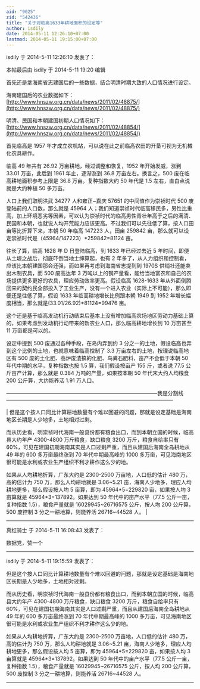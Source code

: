 ```yaml
---
aid: "9025"
zid: "542436"
title: "关于对临高1633年耕地面积的设定等"
author: isdily
date: 2014-05-11 12:26:10+07:00
lastmod: 2014-05-11 19:15:00+07:00
---
```


isdily 于 2014-5-11 12:26:10 发表了：

本帖最后由 isdily 于 2014-5-11 19:20 编辑

首先还是拿海南省志建国后的一些数据，结合明清时期大致的人口情况进行设定。

海南建国后的农业数据如下：[http://www.hnszw.org.cn/data/news/2011/02/48875/](http://www.hnszw.org.cn/data/news/2011/02/48875/)

明清、民国和本朝建国初期人口情况如下：[http://www.hnszw.org.cn/data/news/2011/02/48854/](http://www.hnszw.org.cn/data/news/2011/02/48854/)

首先临高是 1957 年才成立农机站，可以说在此之前临高农田的开垦可视为无机械化农具耕作。

临高 49 年共有 26.92 万亩耕地，经过调整和恢复，1952 年开始发威，涨到 33.01 万亩，此后到 1961 年止，逐渐涨到 36.8 万亩左右。换言之，500 废在临高耕地面积参考上限是 36.8 万亩。复种指数大约 50 年代是 1.5 左右，直白点说就是大约种植 50 多万亩。

人口上我们取明洪武 34277 人和雍正~嘉庆 57651 的中间值作为崇祯时代 500 废登陆前的人口数，那么就是 45964 人；我们知道崇祯时代临高移民多，男性比重高，加上环境恶劣等因素，可以认为崇祯时代的临高男性青壮年高于之后的满清、民国和本朝，也就说人均开荒能力应该更高。不过我们可以先往低了算，按人口田亩等比折算下来，本朝 50 年临高 147223 人，田亩 259842 亩，那么就可以设定崇祯时代是（45964/147223）\*259842=81124 亩。

往长了算，临高 1628 年 D 日登陆临高，到 1633 年已经过去近 5 年时间，即便从土堤之战后，彻底吓倒当地士绅算起，也有 2 年多了，从人力组织和控制看，应该比本朝建国那会还强，而如果再考虑到海南省志提到到 1970S 供销社还能卖出木制农具，而 500 废高达年 3 万吨以上的钢产量看，能给当地富农和自己的农场提供更多更好的农具，理应劳动效率更高。假设临高 1628-1633 年从外面倒腾回来的契约民全部投入了工业生产，没有一个进入农业（实际上不可能），那么即便还是往低了算，假设 1633 年临高耕地增长比例跟本朝 1949 到 1952 年增长幅度相当，那么就是(33.01/26.92)\*81124=99476 亩。

这个还是基于临高发动机行动结束后基本上没有增加临高农场地区劳动力基础上算的，如果考虑到发动机行动带来的新农业人口，那么临高耕地增长到 10 万亩甚至 11 万亩都是可以的。

设定中提到 500 废通过各种手段，在岛内弄到约 3 分之一的土地，假设临高也弄到这个比例的土地，也就意味着临高控制了 3.3 万亩左右的土地，按理说临高地区有 500 废的土化肥、高炉废渣搞的化肥、鸟粪石肥料，亩产不会低于本朝 50 年代中期的水平，复种指数也按 1.5 算，我们假设按亩产 155 斤，或者说 77.5 公斤亩产计算，那么就是 0.384 万吨的产量，如果按本朝 50 年代末大约人均粮食 200 公斤算，大约能养活 1.91 万人口。

—————————————————————————————我是分割线————————————————————————————————

| 但是这个按人口同比计算耕地数量有个难以回避的问题，那就是设定基础是海南地区长期是人少地多，土地相对过剩。

而从历史看，明崇祯时代海南一般县份都有粮食出口，而到本朝立国的时候，临高县大约年产 4300-4800 万斤粮食，缺口粮食 3200 万斤，粮食自给率只有 60%，可见在建国初期海南其实是人口过剩严重，而且从建国后海南全岛耕地从 49 年的 600 多万亩最终涨到 70 年代中期最高峰的 1000 多万亩，可见海南地区很可能是水利或农业生产组织不利才耕作这么少的地。

如果从人均耕地折算，广东大约是 2300-2500 万亩地，人口低的估计 480 万，高的估计为 750 万，那么人均耕地就是 3.06~5.21 亩，海南人少地多，理应人均耕地更多，那么假设按人均 5 亩算，即为 45964\*5=229820 亩，如果按人均 3 亩算就是 45964\*3=137892。如果达到 50 年代中的亩产水平（77.5 公斤一亩，复种指数 1.5），粮食产量就是 16029945~26716575 公斤，按人均 200 公斤算，500 废控制 3 分之一耕地算，则能养活 26716~44528 人。 |

---

真红骑士 于 2014-5-11 16:08:43 发表了：

数据党，赞一个

---

isdily 于 2014-5-11 19:15:59 发表了：

但是这个按人口同比计算耕地数量有个难以回避的问题，那就是设定基础是海南地区长期是人少地多，土地相对过剩。

而从历史看，明崇祯时代海南一般县份都有粮食出口，而到本朝立国的时候，临高县大约年产 4300-4800 万斤粮食，缺口粮食 3200 万斤，粮食自给率只有 60%，可见在建国初期海南其实是人口过剩严重，而且从建国后海南全岛耕地从 49 年的 600 多万亩最终涨到 70 年代中期最高峰的 1000 多万亩，可见海南地区很可能是水利或农业生产组织不利才耕作这么少的地。

如果从人均耕地折算，广东大约是 2300-2500 万亩地，人口低的估计 480 万，高的估计为 750 万，那么人均耕地就是 3.06~5.21 亩，海南人少地多，理应人均耕地更多，那么假设按人均 5 亩算，即为 45964\*5=229820 亩，如果按人均 3 亩算就是 45964\*3=137892。如果达到 50 年代中的亩产水平（77.5 公斤一亩，复种指数 1.5），粮食产量就是 16029945~26716575 公斤，按人均 200 公斤算，500 废控制 3 分之一耕地算，则能养活 26716~44528 人。

---
